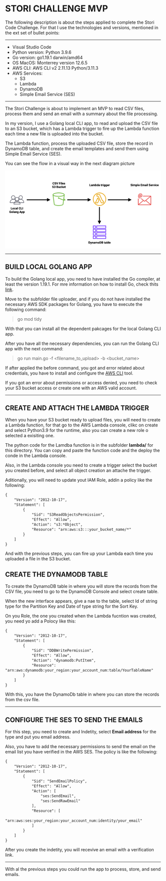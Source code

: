 # **STORI CHALLENGE MVP**

The following description is about the steps applied to complete the Stori Code Challenge. For that I use the technologies and versions, mentioned in the ext set of bullet points:

---

* Visual Studio Code
* Python version: Python 3.9.6
* Go version: go1.19.1 darwin/amd64
* OS MacOS: Monterrey version 12.6.5
* AWS CLI: AWS CLI v2 2.11.13 Python/3.11.3
* AWS Services: 
  * S3
  * Lambda
  * DynamoDB
  * Simple Email Service (SES)

---

The Stori Challenge is about to implement an MVP to read CSV files, process them and send an email with a summary about the file processing.

In my version, I use a Golang local CLI app, to read and upload the CSV file to an S3 bucket, which has a Lambda trigger to fire up the Lambda function each time a new file is uploaded into the bucket.

The Lambda function, process the uploaded CSV file, store the record in DynamoDB table, and create the email templates and send them using Simple Email Service (SES).

You can see the flow in a visual way in the next diagram picture

![AWS floachart](/images/flow_chart.png)

---

## **BUILD LOCAL GOLANG APP**

To build the Golang local app, you need to have installed the Go compiler, at least the version 1.19.1. For mre information on how to install Go, check thits [link](https://go.dev/dl/).

Move to the subfolder file uploader, and if you do not have installed the necessary AWS SDK packages for Golang, you have to execute the following command:

> go mod tidy

With that you can install all the dependent pakcages for the local Golang CLI app.

After you have all the necessary dependencies, you can run the Golang CLI app with the next command:

> go run main.go -f \<filename_to_upload\> -b \<bucket_name\>

If after applied the before command, you got and error related about credentials, you have to install and configure the [AWS CLI](https://aws.amazon.com/cli/) tool.

If you got an error about permissions or access denied, you need to check your S3 bucket access or create one with an AWS valid account.

---
## **CREATE AND ATTACH THE LAMBDA TRIGGER**

When you have your S3 bucket ready to upload files, you will need to create a Lambda function, for that go to the AWS Lambda console, clikc on create and select Python3.9 for the runtime, also you can create a new role o selected a exisiting one.

The python code for the Lamdba function is in the subfolder **lambda/** for this directory. You can copy and paste the function code and the deploy the conde in the Lambda console.

Also, in the Lambda console you need to create a trigger select the bucket you created before, and select all object creation an attache the trigger.

Aditionally, you will need to update yout IAM Role, addin a policy like the following:

~~~
{
    "Version": "2012-10-17",
    "Statement": [
        {
            "Sid": "S3ReadObjectsPermission",
            "Effect": "Allow",
            "Action": "s3:*Object",
            "Resource": "arn:aws:s3:::your_bucket_name/*"
        }
    ]
}
~~~

And with the previous steps, you can fire up your Lambda each time you uploaded a file in the S3 bucket.

## **CREATE THE DYNAMODB TABLE**

To create the DynamoDB table in where you will store the records from the CSV file, you need to go to the DynamoDB Console and select create table.

When the new interface appears, give a nae to the table, select Id of string type for the Partition Key and Date of type string for the Sort Key.

On you Role, the one you created when the Lambda fucntion was created, you need yo add a Polocy like this:

~~~
{
    "Version": "2012-10-17",
    "Statement": [
        {
            "Sid": "DDBWritePermission",
            "Effect": "Allow",
            "Action": "dynamodb:PutItem",
            "Resource": "arn:aws:dynamodb:your_region:your_account_num:table/YourTableName"
        }
    ]
}
~~~

With this, you have the DynamoDb table in where you can store the records from the csv file.

---

## **CONFIGURE THE SES TO SEND THE EMAILS**

For this step, you need to create and Indetity, select **Email address** for the type and put you email address.

Also, you have to add the necessary permissions to send the email on the email list you have verified in the AWS SES. The policy is like the following:

~~~
{
    "Version": "2012-10-17",
    "Statement": [
        {
            "Sid": "SendEmailPolicy",
            "Effect": "Allow",
            "Action": [
                "ses:SendEmail",
                "ses:SendRawEmail"
            ],
            "Resource": [
                "arn:aws:ses:your_region:your_account_num:identity/your_email"
            ]
        }
    ]
}
~~~

After you create the indetity, you will recevive an email with a verification link.

---

With al the previous steps you could run the app to process, store, and send emails. 